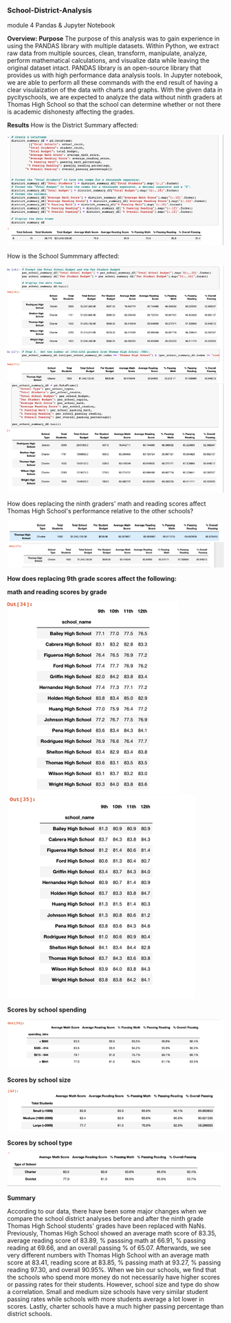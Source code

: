 ### School-District-Analysis
module 4 Pandas &amp; Jupyter Notebook

**Overview: Purpose**
The purpose of this analysis was to gain experience in using the PANDAS library with multiple datasets. Within Python, we extract raw data from multiple sources, clean, transform, manipulate, analyze, perform mathematical calculations, and visualize data while leaving the original dataset intact. PANDAS library is an open-source library that provides us with high performance data analysis tools. In Jupyter notebook, we are able to perform all these commands with the end result of having a clear visulaization of the data with charts and graphs. 
With the given data in pycityschools, we are expected to analyze the data without ninth graders at Thomas High School so that the school can determine whether or not there is academic dishonesty affecting the grades.

**Results**
How is the District Summary affected:

![DS](district_summary.png)

How is the School Summmary affected:

![school1](school_summary_1.png)
![school2](school_summary_2.png)

How does replacing the ninth graders' math and reading scores affect Thomas High School's performance relative to the other schools?

![ths9](ths_9-12.png)
![ths10](ths_10-12.png)

**How does replacing 9th grade scores affect the following:**

**math and reading scores by grade**

![mathbygrade](math_grade.png)
![readingbygrade](reading_grade.png)

**Scores by school spending**

![scoresbyspending](scores_spending.png)

**Scores by school size**

![scoresbysize](scores_size.png)

**Scores by school type**

![scoresbytype](scores_type.png)

**Summary**

According to our data, there have been some major changes when we compare the school district analyses before and after the ninth grade Thomas High School students' grades have been replaced with NaNs. Previously, Thomas High School showed an average math score of 83.35, average reading score of 83.89, % passsing math at 66.91, % passing reading at 69.66, and an overall passing % of 65.07. Afterwards, we see very different numbers with Thomas High School with an average math score at 83.41, reading score at 83.85, % passing math at 93.27, % passing reading 97.30, and overall 90.95%.
When we bin our schools, we find that the schools who spend more money do not necessarily have higher scores or passing rates for their students. However, school size and type do show a correlation. Small and medium size schools have very similar student passing rates while schools with more students average a lot lower in scores. Lastly, charter schools have a much higher passing percentage than district schools.




